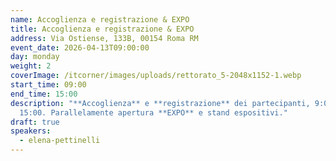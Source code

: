```yaml
---
name: Accoglienza e registrazione & EXPO
title: Accoglienza e registrazione & EXPO
address: Via Ostiense, 133B, 00154 Roma RM
event_date: 2026-04-13T09:00:00
day: monday
weight: 2
coverImage: /itcorner/images/uploads/rettorato_5-2048x1152-1.webp
start_time: 09:00
end_time: 15:00
description: "**Accoglienza** e **registrazione** dei partecipanti, 9:00 -
  15:00. Parallelamente apertura **EXPO** e stand espositivi."
draft: true
speakers:
  - elena-pettinelli
---
```

